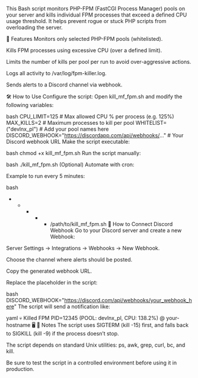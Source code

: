 This Bash script monitors PHP-FPM (FastCGI Process Manager) pools on your server and kills individual FPM processes that exceed a defined CPU usage threshold. It helps prevent rogue or stuck PHP scripts from overloading the server.

🚀 Features
Monitors only selected PHP-FPM pools (whitelisted).

Kills FPM processes using excessive CPU (over a defined limit).

Limits the number of kills per pool per run to avoid over-aggressive actions.

Logs all activity to /var/log/fpm-killer.log.

Sends alerts to a Discord channel via webhook.

🛠️ How to Use
Configure the script:
Open kill_mf_fpm.sh and modify the following variables:

bash
CPU_LIMIT=125                # Max allowed CPU % per process (e.g. 125%)
MAX_KILLS=2                  # Maximum processes to kill per pool
WHITELIST=("devlnx_pl")      # Add your pool names here
DISCORD_WEBHOOK="https://discordapp.com/api/webhooks/..."  # Your Discord webhook URL
Make the script executable:

bash
chmod +x kill_mf_fpm.sh
Run the script manually:

bash
./kill_mf_fpm.sh
(Optional) Automate with cron:

Example to run every 5 minutes:

bash
* * * * * /path/to/kill_mf_fpm.sh
📲 How to Connect Discord Webhook
Go to your Discord server and create a new Webhook:

Server Settings → Integrations → Webhooks → New Webhook.

Choose the channel where alerts should be posted.

Copy the generated webhook URL.

Replace the placeholder in the script:

bash
DISCORD_WEBHOOK="https://discord.com/api/webhooks/your_webhook_here"
The script will send a notification like:

yaml
💀 Killed FPM PID=12345 (POOL: devlnx_pl, CPU: 138.2%) @ your-hostname 🖥️
📝 Notes
The script uses SIGTERM (kill -15) first, and falls back to SIGKILL (kill -9) if the process doesn’t stop.

The script depends on standard Unix utilities: ps, awk, grep, curl, bc, and kill.

Be sure to test the script in a controlled environment before using it in production.

